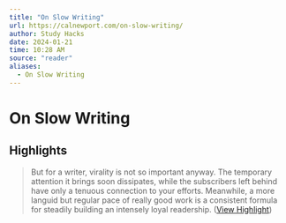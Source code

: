 ```yaml
---
title: "On Slow Writing"
url: https://calnewport.com/on-slow-writing/
author: Study Hacks
date: 2024-01-21
time: 10:28 AM
source: "reader"
aliases:
  - On Slow Writing
---
```

# On Slow Writing

## Highlights
> But for a writer, virality is not so important anyway. The temporary attention it brings soon dissipates, while the subscribers left behind have only a tenuous connection to your efforts. Meanwhile, a more languid but regular pace of really good work is a consistent formula for steadily building an intensely loyal readership. ([View Highlight](https://read.readwise.io/read/01hmf0rbd3hek80qgm7yw4m50g))